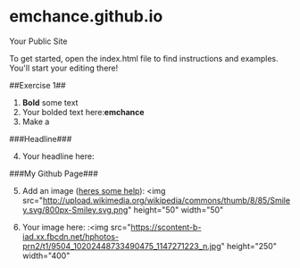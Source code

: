 emchance.github.io
=====================

Your Public Site

To get started, open the index.html file to find instructions and examples. You'll start your editing there!

##Exercise 1##

  1. **Bold** some text
  2. Your bolded text here:**emchance**
  3. Make a
  
  ###Headline###

  4. Your headline here: 

  ###My Github Page###
  
  
  5. Add an image ([heres some help](http://forum.koramgame.com/thread-60307-1-1.html)): <img src="http://upload.wikimedia.org/wikipedia/commons/thumb/8/85/Smiley.svg/800px-Smiley.svg.png" height="50" width="50"</li>

  6. Your image here: :<img src="https://scontent-b-iad.xx.fbcdn.net/hphotos-prn2/t1/9504_10202448733490475_1147271223_n.jpg" height="250" width="400"</li>
